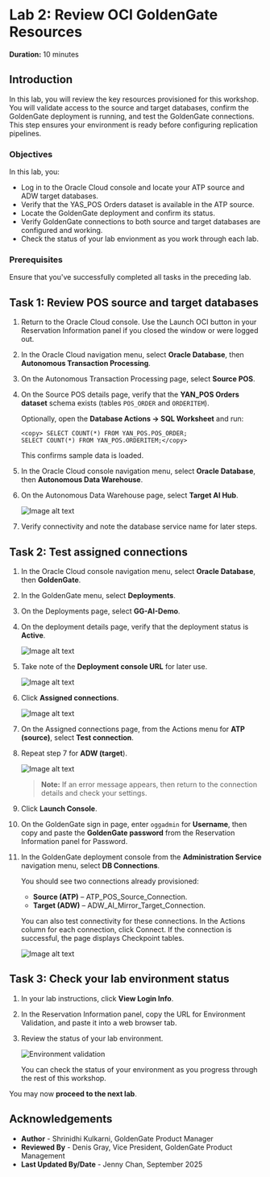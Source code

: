 # Lab 2: Review OCI GoldenGate Resources

**Duration:** 10 minutes  

## Introduction
In this lab, you will review the key resources provisioned for this workshop. You will validate access to the source and target databases, confirm the GoldenGate deployment is running, and test the GoldenGate connections. This step ensures your environment is ready before configuring replication pipelines.

### Objectives 

In this lab, you:

* Log in to the Oracle Cloud console and locate your ATP source and ADW target databases.  
* Verify that the YAS_POS Orders dataset is available in the ATP source.  
* Locate the GoldenGate deployment and confirm its status.  
* Verify GoldenGate connections to both source and target databases are configured and working.
* Check the status of your lab envionment as you work through each lab.

### Prerequisites

Ensure that you've successfully completed all tasks in the preceding lab. 

## Task 1: Review POS source and target databases

1.  Return to the Oracle Cloud console. Use the Launch OCI button in your Reservation Information panel if you closed the window or were logged out. 

2.  In the Oracle Cloud navigation menu, select **Oracle Database**, then **Autonomous Transaction Processing**.  

3.  On the Autonomous Transaction Processing page, select **Source POS**.

4.  On the Source POS details page, verify that the **YAN_POS Orders dataset** schema exists (tables `POS_ORDER` and `ORDERITEM`).

    Optionally, open the **Database Actions → SQL Worksheet** and run:  
     
     ``` 
     <copy> SELECT COUNT(*) FROM YAN_POS.POS_ORDER;
     SELECT COUNT(*) FROM YAN_POS.ORDERITEM;</copy>
     ```
     
     This confirms sample data is loaded.  

5.  In the Oracle Cloud console navigation menu, select **Oracle Database**, then **Autonomous Data Warehouse**.

6.  On the Autonomous Data Warehouse page, select **Target AI Hub**.

    ![Image alt text](images/01-03-adw.png)  

7. Verify connectivity and note the database service name for later steps.  

## Task 2: Test assigned connections
   
1.  In the Oracle Cloud console navigation menu, select **Oracle Database**, then **GoldenGate**.

2.  In the GoldenGate menu, select **Deployments**.

3.  On the Deployments page, select **GG-AI-Demo**.

4.  On the deployment details page, verify that the deployment status is **Active**. 

    ![Image alt text](images/01-04-ggs.png)  

5.  Take note of the **Deployment console URL** for later use.

    ![Image alt text](images/01-05-console-url.png)  

6.  Click **Assigned connections**.
    
    ![Image alt text](images/01-05-test-connection.png)    
    
7.  On the Assigned connections page, from the Actions menu for **ATP (source)**, select **Test connection**. 

8.  Repeat step 7 for **ADW (target**).

    ![Image alt text](images/01-05-test-success.png) 

    > **Note:** If an error message appears, then return to the connection details and check your settings.

9.  Click **Launch Console**.

10. On the GoldenGate sign in page, enter `oggadmin` for **Username**, then copy and paste the **GoldenGate password** from the Reservation Information panel for Password.

11. In the GoldenGate deployment console from the  **Administration Service** navigation menu, select **DB Connections**.
    
    You should see two connections already provisioned:  
    * **Source (ATP)** – ATP\_POS\_Source\_Connection.  
    * **Target (ADW)** – ADW\_AI\_Mirror\_Target\_Connection.  

    You can also test connectivity for these connections. In the Actions column for each connection, click Connect. If the connection is successful, the page displays Checkpoint tables.

    ![Image alt text](images/01-06-login-db.png) 

## Task 3: Check your lab environment status

1.  In your lab instructions, click **View Login Info**.

2.  In the Reservation Information panel, copy the URL for Environment Validation, and paste it into a web browser tab.

3.  Review the status of your lab environment.

    ![Environment validation](./images/03-03-status.png " ")

    You can check the status of your environment as you progress through the rest of this workshop. 

You may now **proceed to the next lab**.

## Acknowledgements
* **Author** - Shrinidhi Kulkarni, GoldenGate Product Manager
* **Reviewed By**  - Denis Gray,  Vice President, GoldenGate Product Management
* **Last Updated By/Date** - Jenny Chan, September 2025